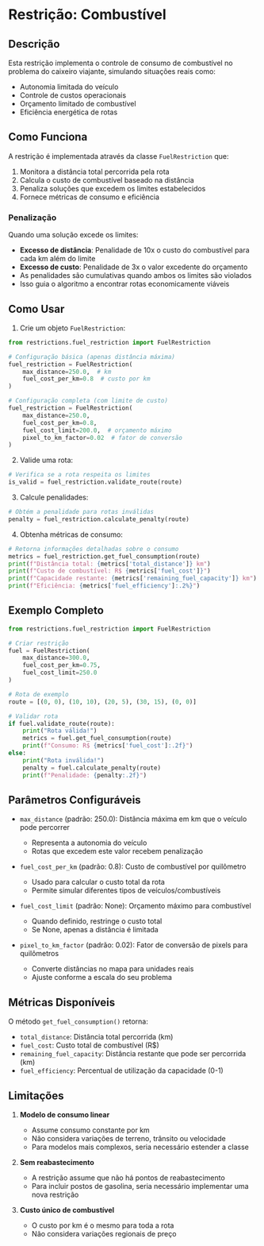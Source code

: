 # Restrição: Combustível

## Descrição
Esta restrição implementa o controle de consumo de combustível no problema do caixeiro viajante, simulando situações reais como:
- Autonomia limitada do veículo
- Controle de custos operacionais
- Orçamento limitado de combustível
- Eficiência energética de rotas

## Como Funciona

A restrição é implementada através da classe `FuelRestriction` que:
1. Monitora a distância total percorrida pela rota
2. Calcula o custo de combustível baseado na distância
3. Penaliza soluções que excedem os limites estabelecidos
4. Fornece métricas de consumo e eficiência

### Penalização
Quando uma solução excede os limites:
- **Excesso de distância**: Penalidade de 10x o custo do combustível para cada km além do limite
- **Excesso de custo**: Penalidade de 3x o valor excedente do orçamento
- As penalidades são cumulativas quando ambos os limites são violados
- Isso guia o algoritmo a encontrar rotas economicamente viáveis

## Como Usar

1. Crie um objeto `FuelRestriction`:
```python
from restrictions.fuel_restriction import FuelRestriction

# Configuração básica (apenas distância máxima)
fuel_restriction = FuelRestriction(
    max_distance=250.0,  # km
    fuel_cost_per_km=0.8  # custo por km
)

# Configuração completa (com limite de custo)
fuel_restriction = FuelRestriction(
    max_distance=250.0,
    fuel_cost_per_km=0.8,
    fuel_cost_limit=200.0,  # orçamento máximo
    pixel_to_km_factor=0.02  # fator de conversão
)
```

2. Valide uma rota:
```python
# Verifica se a rota respeita os limites
is_valid = fuel_restriction.validate_route(route)
```

3. Calcule penalidades:
```python
# Obtém a penalidade para rotas inválidas
penalty = fuel_restriction.calculate_penalty(route)
```

4. Obtenha métricas de consumo:
```python
# Retorna informações detalhadas sobre o consumo
metrics = fuel_restriction.get_fuel_consumption(route)
print(f"Distância total: {metrics['total_distance']} km")
print(f"Custo de combustível: R$ {metrics['fuel_cost']}")
print(f"Capacidade restante: {metrics['remaining_fuel_capacity']} km")
print(f"Eficiência: {metrics['fuel_efficiency']:.2%}")
```

## Exemplo Completo

```python
from restrictions.fuel_restriction import FuelRestriction

# Criar restrição
fuel = FuelRestriction(
    max_distance=300.0,
    fuel_cost_per_km=0.75,
    fuel_cost_limit=250.0
)

# Rota de exemplo
route = [(0, 0), (10, 10), (20, 5), (30, 15), (0, 0)]

# Validar rota
if fuel.validate_route(route):
    print("Rota válida!")
    metrics = fuel.get_fuel_consumption(route)
    print(f"Consumo: R$ {metrics['fuel_cost']:.2f}")
else:
    print("Rota inválida!")
    penalty = fuel.calculate_penalty(route)
    print(f"Penalidade: {penalty:.2f}")
```

## Parâmetros Configuráveis

- `max_distance` (padrão: 250.0): Distância máxima em km que o veículo pode percorrer
  - Representa a autonomia do veículo
  - Rotas que excedem este valor recebem penalização

- `fuel_cost_per_km` (padrão: 0.8): Custo de combustível por quilômetro
  - Usado para calcular o custo total da rota
  - Permite simular diferentes tipos de veículos/combustíveis

- `fuel_cost_limit` (padrão: None): Orçamento máximo para combustível
  - Quando definido, restringe o custo total
  - Se None, apenas a distância é limitada

- `pixel_to_km_factor` (padrão: 0.02): Fator de conversão de pixels para quilômetros
  - Converte distâncias no mapa para unidades reais
  - Ajuste conforme a escala do seu problema

## Métricas Disponíveis

O método `get_fuel_consumption()` retorna:
- `total_distance`: Distância total percorrida (km)
- `fuel_cost`: Custo total de combustível (R$)
- `remaining_fuel_capacity`: Distância restante que pode ser percorrida (km)
- `fuel_efficiency`: Percentual de utilização da capacidade (0-1)

## Limitações

1. **Modelo de consumo linear**
   - Assume consumo constante por km
   - Não considera variações de terreno, trânsito ou velocidade
   - Para modelos mais complexos, seria necessário estender a classe

2. **Sem reabastecimento**
   - A restrição assume que não há pontos de reabastecimento
   - Para incluir postos de gasolina, seria necessário implementar uma nova restrição

3. **Custo único de combustível**
   - O custo por km é o mesmo para toda a rota
   - Não considera variações regionais de preço